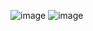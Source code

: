 ![image](https://github.com/user-attachments/assets/78fe7c96-5ced-4e01-ba69-73e7a86eefad)
![image](https://github.com/user-attachments/assets/6572aa4f-9a86-4754-82dd-3cc0eecdf8c6)
